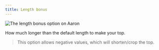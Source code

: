 ```yaml
---
title: Length bonus
---
```

![The length bonus option on Aaron](./lengthbonus.svg)

How much longer than the default length to make your top.

> This option allows negative values, which will shorten/crop the top.
